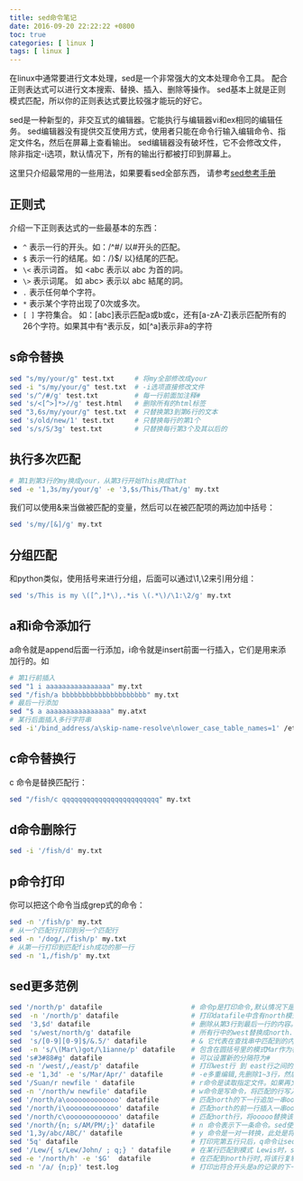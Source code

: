 ```yaml
---
title: sed命令笔记
date: 2016-09-20 22:22:22 +0800
toc: true
categories: [ linux ]
tags: [ linux ]
---
```


在linux中通常要进行文本处理，sed是一个非常强大的文本处理命令工具。
配合正则表达式可以进行文本搜索、替换、插入、删除等操作。
sed基本上就是正则模式匹配，所以你的正则表达式要比较强才能玩的好它。

sed是一种新型的，非交互式的编辑器。它能执行与编辑器vi和ex相同的编辑任务。
sed编辑器没有提供交互使用方式，使用者只能在命令行输入编辑命令、指定文件名，然后在屏幕上查看输出。
sed编辑器没有破坏性，它不会修改文件，除非指定-i选项，默认情况下，所有的输出行都被打印到屏幕上。

这里只介绍最常用的一些用法，如果要看sed全部东西，
请参考[sed参考手册](http://www.gnu.org/software/sed/manual/sed.html)
<!-- more -->

## 正则式

介绍一下正则表达式的一些最基本的东西：

- `^`   表示一行的开头。如：/^#/ 以#开头的匹配。
- `$`   表示一行的结尾。如：/}$/ 以}结尾的匹配。
- `\<`  表示词首。 如 \<abc 表示以 abc 为首的詞。
- `\>`  表示词尾。 如 abc\> 表示以 abc 結尾的詞。
- `.`   表示任何单个字符。
- `*`   表示某个字符出现了0次或多次。
- `[ ]` 字符集合。 如：[abc]表示匹配a或b或c，还有[a-zA-Z]表示匹配所有的26个字符。如果其中有^表示反，如[^a]表示非a的字符

## s命令替换

```bash
sed "s/my/your/g" test.txt     # 将my全部修改成your
sed -i "s/my/your/g" test.txt  # -i选项直接修改文件
sed 's/^/#/g' test.txt         # 每一行前面加注释#
sed 's/<[^>]*>//g' test.html   # 删除所有的html标签
sed "3,6s/my/your/g" test.txt  # 只替换第3到第6行的文本
sed 's/old/new/1' test.txt     # 只替换每行的第1个
sed 's/s/S/3g' test.txt        # 只替换每行第3个及其以后的
```

## 执行多次匹配

```bash
# 第1到第3行的my换成your，从第3行开始This换成That
sed -e '1,3s/my/your/g' -e '3,$s/This/That/g' my.txt
```

我们可以使用&来当做被匹配的变量，然后可以在被匹配项的两边加中括号：

```bash
sed 's/my/[&]/g' my.txt
```

## 分组匹配

和python类似，使用括号来进行分组，后面可以通过\1,\2来引用分组：

```bash
sed 's/This is my \([^,]*\),.*is \(.*\)/\1:\2/g' my.txt
```

## a和i命令添加行

a命令就是append后面一行添加，i命令就是insert前面一行插入，它们是用来添加行的。如

```bash
# 第1行前插入
sed "1 i aaaaaaaaaaaaaaaa" my.txt
sed "/fish/a bbbbbbbbbbbbbbbbbbbbb" my.txt
# 最后一行添加
sed "$ a aaaaaaaaaaaaaaaa" my.atxt
# 某行后面插入多行字符串
sed -i'/bind_address/a\skip-name-resolve\nlower_case_table_names=1' /etc/mysql/my.cnf
```

## c命令替换行

c 命令是替换匹配行：

```bash
sed "/fish/c qqqqqqqqqqqqqqqqqqqqqqqq" my.txt
```

## d命令删除行

```bash
sed -i '/fish/d' my.txt
```

## p命令打印

你可以把这个命令当成grep式的命令：

```bash
sed -n '/fish/p' my.txt
# 从一个匹配行打印到另一个匹配行
sed -n '/dog/,/fish/p' my.txt
# 从第一行打印到匹配fish成功的那一行
sed -n '1,/fish/p' my.txt
```

## sed更多范例

```bash
sed '/north/p' datafile                      # 命令p是打印命令,默认情况下是打印所有输入行；选项-n是用于取消默认的打印操作。
sed  -n '/north/p' datafile                  # 打印datafile中含有north模式的行，只打印匹配到的行。
sed  '3,$d' datafile                         # 删除从第3行到最后一行的内容。
sed  's/west/north/g' datafile               # 所有行中的west替换成north.若无g,则每行的第一个west被替换。
sed  's/[0-9][0-9]$/&.5/' datafile           # & 它代表在查找串中匹配到的内容，这个例子中，所有两位数结尾的行后面都被加上.5
sed  -n 's/\(Mar\)got/\1ianne/p' datafile    # 包含在圆括号里的模式Mar作为标签1 保存于特定的寄存器中。替换串可通过\1引用它。则Margot被替换成Marianne。
sed 's#3#88#g' datafile                      # 可以设置新的分隔符为#
sed -n '/west/,/east/p' datafile             # 打印west行 到 east行之间的所有行
sed -e '1,3d' -e 's/Mar/Apr/' datafile       # -e多重编辑,先删除1~3行，然后进行替换。
sed '/Suan/r newfile ' datafile              # r命令是读取指定文件。如果再文件datafile 的某一行匹配到Suan，就在该行后面读入文件newfile的内容。
sed -n '/north/w newfile' datafile           # w命令是写命令，将匹配的行写入newfile文件中。
sed '/north/a\ooooooooooooo' datafile        # 匹配north的下一行追加一串ooooo字符。
sed '/north/i\ooooooooooooo' datafile        # 匹配north的前一行插入一串ooooo字符。
sed '/north/c\ooooooooooooo' datafile        # 匹配north行，将ooooo替换该行。
sed '/north/{n; s/AM/PM/;}' datafile         # n 命令表示下一条命令。sed使用该命令获取输入文件的下一行，并将其读入到模式缓冲区中，任何sed命令都将应用到匹配行的下一行上。此处命令的含义是：匹配到含有north后，将输入行下移一行 然后将下一行文本中的AM替换成PM。可以认为n命令是跳跃一行。
sed '1,3y/abc/ABC/' datafile                 # y 命令是一对一转换，此处是将1~3行中a->A b->B c->C转换。
sed '5q' datafile                            # 打印完第五行只后，q命令让sed程序退出.
sed '/Lew/{ s/Lew/John/ ; q;} ' datafile     # 在某行匹配到模式 Lewis时，s表示先用John替换Lewis，然后q命令让sed程序退出。
sed -e '/north/h' -e '$G'  datafile          # 在匹配到north行时,将该行复制到暂存缓冲区中，然后再匹配最后一行后取出暂存缓冲区的内容追加在文件尾部。
sed -n '/a/ {n;p}' test.log                  # 打印出符合开头是a的记录的下一行
```
